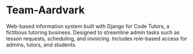 # Team-Aardvark
Web-based information system built with Django for Code Tutors, a fictitious tutoring business. Designed to streamline admin tasks such as lesson requests, scheduling, and invoicing. Includes role-based access for admins, tutors, and students.
